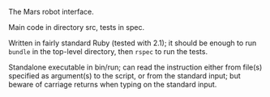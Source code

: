 The Mars robot interface.

Main code in directory src, tests in spec.

Written in fairly standard Ruby (tested with 2.1); it should be enough to run
`bundle` in the top-level directory, then `rspec` to run the tests.

Standalone executable in bin/run; can read the instruction either from file(s)
specified as argument(s) to the script, or from the standard input; but beware
of carriage returns when typing on the standard input.

